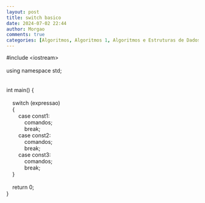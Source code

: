 ```yaml
---
layout: post
title: switch basico
date: 2024-07-02 22:44
author: Morgao
comments: true
categories: [Algoritmos, Algoritmos 1, Algoritmos e Estruturas de Dados, beecrowd, Linguagem C, Programação]
---
```

#include &lt;iostream&gt;<br /><br />using namespace std;<br /><br /><br />int main() {<br />&nbsp;&nbsp; <br />&nbsp;&nbsp; &nbsp;switch (expressao)<br />&nbsp;&nbsp; &nbsp;{<br />&nbsp;&nbsp; &nbsp;&nbsp;&nbsp; &nbsp;case const1:<br />&nbsp;&nbsp; &nbsp;&nbsp;&nbsp; &nbsp;&nbsp;&nbsp; &nbsp;comandos;<br />&nbsp;&nbsp; &nbsp;&nbsp;&nbsp; &nbsp;&nbsp;&nbsp; &nbsp;break;<br />&nbsp;&nbsp; &nbsp;&nbsp;&nbsp; &nbsp;case const2:<br />&nbsp;&nbsp; &nbsp;&nbsp;&nbsp; &nbsp;&nbsp;&nbsp; &nbsp;comandos;<br />&nbsp;&nbsp; &nbsp;&nbsp;&nbsp; &nbsp;&nbsp;&nbsp; &nbsp;break;<br />&nbsp;&nbsp; &nbsp;&nbsp;&nbsp; &nbsp;case const3:<br />&nbsp;&nbsp; &nbsp;&nbsp;&nbsp; &nbsp;&nbsp;&nbsp; &nbsp;comandos;<br />&nbsp;&nbsp; &nbsp;&nbsp;&nbsp; &nbsp;&nbsp;&nbsp; &nbsp;break;<br />&nbsp;&nbsp; &nbsp;}<br />&nbsp;&nbsp; <br />&nbsp;&nbsp; &nbsp;return 0;<br />}
